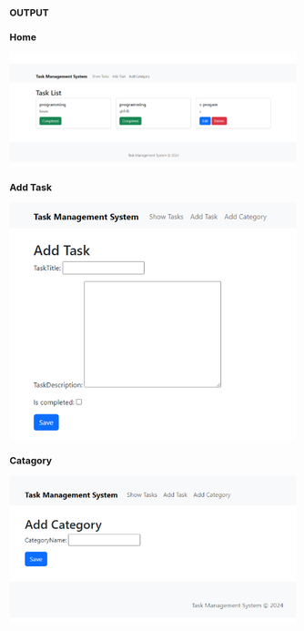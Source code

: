 ### OUTPUT

### Home
<img src="home.png">

### Add Task 
<img src="add_task.png">

### Catagory
<img src="category.png">